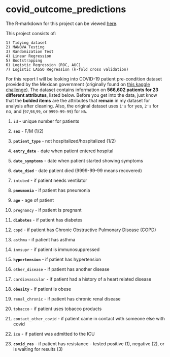 # covid_outcome_predictions

The R-markdown for this project can be viewed [here](https://viggy-ravi.github.io/projects/).

This project consists of:

    1) Tidying dataset
    2) MANOVA Testing
    3) Randomization Test
    4) Linear Regression
    5) Bootstrapping
    6) Logistic Regression (ROC, AUC)
    7) Logistic LASSO Regression (k-fold cross validation)

For this report I will be looking into COVID-19 patient pre-condition dataset provided by the Mexican government (originally found on  [this kaggle challenge](https://www.kaggle.com/tanmoyx/covid19-patient-precondition-dataset)). The dataset contains information on **566,602 patients for 23 different attributes**, listed below. Before you get into the data, just know that the **bolded items** are the attributes that **remain** in my dataset for analysis after cleaning. Also, the original dataset uses `1's` for yes, `2's` for no, and (`97`,`98`,`99`, or `9999-99-99`) for `NA`.

1. `id` - unique number for patients

2. **`sex`** - F/M (1/2)

3. **`patient_type`** - not hospitalized/hospitalized (1/2) 

4. **`entry_date`** - date when patient entered hospital

5. **`date_symptoms`** - date when patient started showing symptoms

6. **`date_died`** - date patient died (9999-99-99 means recovered)

7. `intubed` - if patient needs ventilator

8. **`pneumonia`** - if patient has pneumonia

9. **`age`** - age of patient

10. `pregnancy` - if patient is pregnant

11. **`diabetes`** - if patient has diabetes

12. `copd` - if patient has Chronic Obstructive Pulmonary Disease (COPD)

13. `asthma` - if patient has asthma

14. `inmsupr` - if patient is immunosuppressed

15. **`hypertension`** - if patient has hypertension

16. `other_disease` - if patient has another disease

17. `cardiovascular` - if patient had a history of a heart related disease

18. **`obesity`** - if patient is obese

19. `renal_chronic` - if patient has chronic renal disease

20. `tobacco` - if patient uses tobacco products

21. `contact_other_covid` - if patient came in contact with someone else with covid

22. `icu` - if patient was admitted to the ICU

23. **`covid_res`** - if patient has resistance - tested positive (1), negative (2), or is waiting for results (3)
